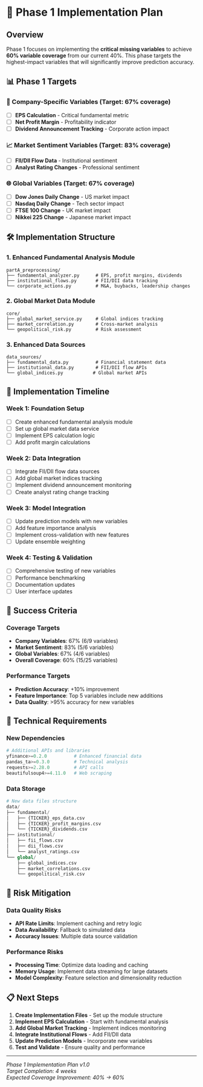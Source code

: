 # 🚀 Phase 1 Implementation Plan

## Overview

Phase 1 focuses on implementing the **critical missing variables** to achieve **60% variable coverage** from our current 40%. This phase targets the highest-impact variables that will significantly improve prediction accuracy.

## 📊 Phase 1 Targets

### 🏢 Company-Specific Variables (Target: 67% coverage)

- [ ] **EPS Calculation** - Critical fundamental metric
- [ ] **Net Profit Margin** - Profitability indicator
- [ ] **Dividend Announcement Tracking** - Corporate action impact

### 📈 Market Sentiment Variables (Target: 83% coverage)

- [ ] **FII/DII Flow Data** - Institutional sentiment
- [ ] **Analyst Rating Changes** - Professional sentiment

### 🌐 Global Variables (Target: 67% coverage)

- [ ] **Dow Jones Daily Change** - US market impact
- [ ] **Nasdaq Daily Change** - Tech sector impact
- [ ] **FTSE 100 Change** - UK market impact
- [ ] **Nikkei 225 Change** - Japanese market impact

## 🛠️ Implementation Structure

### 1. Enhanced Fundamental Analysis Module

```
partA_preprocessing/
├── fundamental_analyzer.py      # EPS, profit margins, dividends
├── institutional_flows.py       # FII/DII data tracking
└── corporate_actions.py         # M&A, buybacks, leadership changes
```

### 2. Global Market Data Module

```
core/
├── global_market_service.py     # Global indices tracking
├── market_correlation.py        # Cross-market analysis
└── geopolitical_risk.py         # Risk assessment
```

### 3. Enhanced Data Sources

```
data_sources/
├── fundamental_data.py          # Financial statement data
├── institutional_data.py        # FII/DII flow APIs
└── global_indices.py           # Global market APIs
```

## 📅 Implementation Timeline

### Week 1: Foundation Setup

- [ ] Create enhanced fundamental analysis module
- [ ] Set up global market data service
- [ ] Implement EPS calculation logic
- [ ] Add profit margin calculations

### Week 2: Data Integration

- [ ] Integrate FII/DII flow data sources
- [ ] Add global market indices tracking
- [ ] Implement dividend announcement monitoring
- [ ] Create analyst rating change tracking

### Week 3: Model Integration

- [ ] Update prediction models with new variables
- [ ] Add feature importance analysis
- [ ] Implement cross-validation with new features
- [ ] Update ensemble weighting

### Week 4: Testing & Validation

- [ ] Comprehensive testing of new variables
- [ ] Performance benchmarking
- [ ] Documentation updates
- [ ] User interface updates

## 🎯 Success Criteria

### Coverage Targets

- **Company Variables**: 67% (6/9 variables)
- **Market Sentiment**: 83% (5/6 variables)
- **Global Variables**: 67% (4/6 variables)
- **Overall Coverage**: 60% (15/25 variables)

### Performance Targets

- **Prediction Accuracy**: +10% improvement
- **Feature Importance**: Top 5 variables include new additions
- **Data Quality**: >95% accuracy for new variables

## 🔧 Technical Requirements

### New Dependencies

```python
# Additional APIs and libraries
yfinance>=0.2.0          # Enhanced financial data
pandas_ta>=0.3.0         # Technical analysis
requests>=2.28.0         # API calls
beautifulsoup4>=4.11.0   # Web scraping
```

### Data Storage

```python
# New data files structure
data/
├── fundamental/
│   ├── {TICKER}_eps_data.csv
│   ├── {TICKER}_profit_margins.csv
│   └── {TICKER}_dividends.csv
├── institutional/
│   ├── fii_flows.csv
│   ├── dii_flows.csv
│   └── analyst_ratings.csv
└── global/
    ├── global_indices.csv
    ├── market_correlations.csv
    └── geopolitical_risk.csv
```

## 🚨 Risk Mitigation

### Data Quality Risks

- **API Rate Limits**: Implement caching and retry logic
- **Data Availability**: Fallback to simulated data
- **Accuracy Issues**: Multiple data source validation

### Performance Risks

- **Processing Time**: Optimize data loading and caching
- **Memory Usage**: Implement data streaming for large datasets
- **Model Complexity**: Feature selection and dimensionality reduction

## 📋 Next Steps

1. **Create Implementation Files** - Set up the module structure
2. **Implement EPS Calculation** - Start with fundamental analysis
3. **Add Global Market Tracking** - Implement indices monitoring
4. **Integrate Institutional Flows** - Add FII/DII data
5. **Update Prediction Models** - Incorporate new variables
6. **Test and Validate** - Ensure quality and performance

---

_Phase 1 Implementation Plan v1.0_  
_Target Completion: 4 weeks_  
_Expected Coverage Improvement: 40% → 60%_
